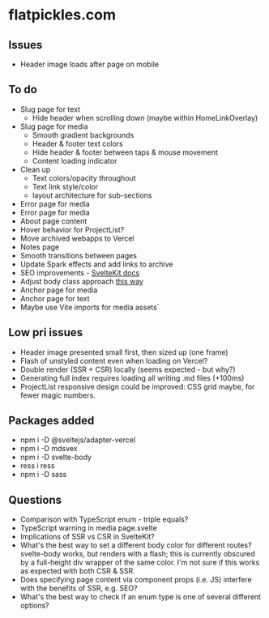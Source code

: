 # flatpickles.com

## Issues
* Header image loads after page on mobile

## To do
* Slug page for text
    * Hide header when scrolling down (maybe within HomeLinkOverlay)
* Slug page for media
    * Smooth gradient backgrounds
    * Header & footer text colors
    * Hide header & footer between taps & mouse movement
    * Content loading indicator
* Clean up
    * Text colors/opacity throughout
    * Text link style/color
    * layout architecture for sub-sections
* Error page for media
* Error page for media
* About page content
* Hover behavior for ProjectList?
* Move archived webapps to Vercel
* Notes page
* Smooth transitions between pages
* Update Spark effects and add links to archive
* SEO improvements - [SvelteKit docs](https://kit.svelte.dev/docs/seo)
* Adjust body class approach [this way](https://github.com/sveltejs/svelte/issues/3105#issuecomment-1373889014)
* Anchor page for media
* Anchor page for text
* Maybe use Vite imports for media assets`

## Low pri issues
* Header image presented small first, then sized up (one frame)
* Flash of unstyled content even when loading on Vercel?
* Double render (SSR + CSR) locally (seems expected - but why?)
* Generating full index requires loading all writing .md files (+100ms)
* ProjectList responsive design could be improved: CSS grid maybe, for fewer magic numbers.

## Packages added
* npm i -D @sveltejs/adapter-vercel
* npm i -D mdsvex
* npm i -D svelte-body 
* ress i ress
* npm i -D sass 

## Questions
* Comparison with TypeScript enum - triple equals?
* TypeScript warning in media page.svelte
* Implications of SSR vs CSR in SvelteKit?
* What's the best way to set a different body color for different routes? svelte-body works, but renders with a flash; this is currently obscured by a full-height div wrapper of the same color. I'm not sure if this works as expected with both CSR & SSR.
* Does specifying page content via component props (i.e. JS) interfere with the benefits of SSR, e.g. SEO?
* What's the best way to check if an enum type is one of several different options?